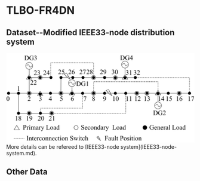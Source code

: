 # TLBO-FR4DN

## Dataset--Modified IEEE33-node distribution system
<div align=center><img width="513" height="240" src="images/modified IEEE33-node system.png"/></div>  
More details can be refereed to [IEEE33-node system](IEEE33-node-system.md).

## Other Data
